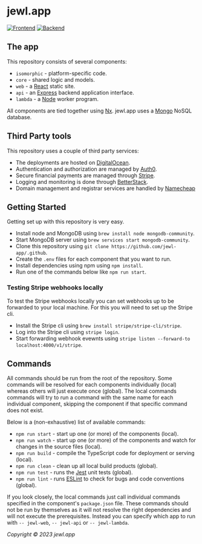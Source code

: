 # jewl.app
[![Frontend](https://img.shields.io/website?down_color=red&down_message=down&label=frontend&logo=react&logoColor=white&up_color=green&up_message=up&url=https%3A%2F%2Fjewl.app)](https://jewl.app/)
[![Backend](https://img.shields.io/website?down_color=red&down_message=down&label=backend&logo=express&logoColor=white&up_color=green&up_message=up&url=https%3A%2F%2Fjewl.app%2Fapi)](https://jewl.app/api/)

## The app

This repository consists of several components:
* `isomorphic` - platform-specific code.
* `core` - shared logic and models.
* `web` - a [React](https://reactjs.org) static site.
* `api` - an [Express](https://expressjs.com) backend application interface.
* `lambda` - a [Node](https://nodejs.org) worker program.

All components are tied together using [Nx](https://nx.dev). jewl.app uses a [Mongo](https://www.mongodb.com) NoSQL database.

## Third Party tools

This repository uses a couple of third party services:
* The deployments are hosted on [DigitalOcean](https://digitalocean.com).
* Authentication and authorization are managed by [Auth0](https://auth0.com).
* Secure financial payments are managed through [Stripe](https://stripe.com).
* Logging and monitoring is done through [BetterStack](https://betterstack.com).
* Domain management and registrar services are handled by [Namecheap](https://namecheap.com)

## Getting Started

Getting set up with this repository is very easy.
* Install node and MongoDB using `brew install node mongodb-community`.
* Start MongoDB server using `brew services start mongodb-community`.
* Clone this repository using `git clone https://github.com/jewl-app/.github`.
* Create the `.env` files for each component that you want to run.
* Install dependencies using npm using `npm install`.
* Run one of the commands below like `npm run start`.

### Testing Stripe webhooks locally

To test the Stripe webhooks locally you can set webhooks up to be forwarded to your local machine. For this you will need to set up the Stripe cli.
* Install the Stripe cli using `brew install stripe/stripe-cli/stripe`.
* Log into the Stripe cli using `stripe login`.
* Start forwarding webhook evewnts using `stripe listen --forward-to localhost:4000/v1/stripe`.

## Commands

All commands should be run from the root of the repository. Some commands will be resolved for each components individually (local) whereas others will just execute once (global). The local commands commands will try to run a command with the same name for each individual component, skipping the component if that specific command does not exist.

Below is a (non-exhaustive) list of available commands:
* `npm run start` - start up one (or more) of the components (local).
* `npm run watch` - start up one (or more) of the components and watch for changes in the source files (local).
* `npm run build` - compile the TypeScript code for deployment or serving (local).
* `npm run clean` - clean up all local build products (global).
* `npm run test` - runs the [Jest](https://jestjs.io) unit tests (global).
* `npm run lint` - runs [ESLint](https://eslint.org) to check for bugs and code conventions (global).

If you look closely, the local commands just call individual commands specified in the component's `package.json` file. These commands should not be run by themselves as it will not resolve the right dependencies and will not execute the prerequisites. Instead you can specify which app to run with `-- jewl-web`, `-- jewl-api` or `-- jewl-lambda`.

*Copyright © 2023 jewl.app*
